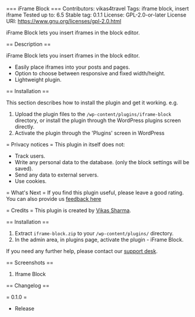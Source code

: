 === iFrame Block ===
Contributors: vikas4travel
Tags: iframe block, insert iframe
Tested up to:  6.5
Stable tag: 0.1.1
License: GPL-2.0-or-later
License URI: https://www.gnu.org/licenses/gpl-2.0.html

iFrame Block lets you insert iframes in the block editor.

== Description ==

iFrame Block lets you insert iframes in the block editor. 
* Easily place iframes into your posts and pages.
* Option to choose between responsive and fixed width/height.
* Lightweight plugin.

== Installation ==

This section describes how to install the plugin and get it working. e.g.

1. Upload the plugin files to the `/wp-content/plugins/iframe-block` directory, or install the plugin through the WordPress plugins screen directly.
1. Activate the plugin through the 'Plugins' screen in WordPress

= Privacy notices =
This plugin in itself does not:
* Track users.
* Write any personal data to the database. (only the block settings will be saved).
* Send any data to external servers.
* Use cookies.

= What's Next =
If you find this plugin useful, please leave a good rating.
You can also provide us [feedback here](https://websolutionideas.com/provide-feedback/) 

= Credits =
This plugin is created by [Vikas Sharma](https://websolutionideas.com).

== Installation ==
1. Extract `iframe-block.zip` to your `/wp-content/plugins/` directory.
2. In the admin area, in plugins page, activate the plugin - iFrame Block.

If you need any further help, please contact our [support desk](https://websolutionideas.com/provide-feedback/ "WebSolutionIdeas").

== Screenshots ==

1. Iframe Block

== Changelog ==

= 0.1.0 =
* Release


